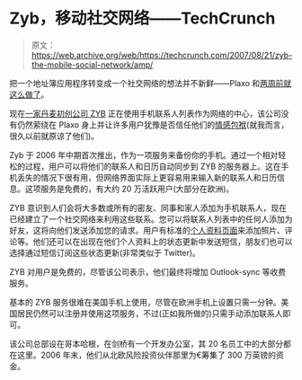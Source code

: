 # Zyb，移动社交网络——TechCrunch

> 原文：<https://web.archive.org/web/https://techcrunch.com/2007/08/21/zyb-the-mobile-social-network/amp/>

把一个地址簿应用程序转变成一个社交网络的想法并不新鲜——Plaxo 和[两周前就这么做了](https://web.archive.org/web/20220303060613/http://www.beta.techcrunch.com/2007/08/03/plaxo-prepares-to-launch-pulse-will-users-trust-it/)。

现在[一家丹麦初创公司 ZYB](https://web.archive.org/web/20220303060613/http://www.crunchbase.com/company/zyb) 正在使用手机联系人列表作为网络的中心，该公司没有仍然萦绕在 Plaxo 身上并让许多用户犹豫是否信任他们的[情感包袱](https://web.archive.org/web/20220303060613/http://www.beta.techcrunch.com/2006/03/27/plaxoapologizes/)(就我而言，很久以前就原谅了他们)。

Zyb 于 2006 年中期首次推出，作为一项服务来备份你的手机。通过一个相对轻松的过程，用户可以将他们的联系人和日历自动同步到 ZYB 的服务器上。这在手机丢失的情况下很有用，但网络界面实际上更容易用来输入新的联系人和日历信息。这项服务是免费的，有大约 20 万活跃用户(大部分在欧洲)。

ZYB 意识到人们会将大多数或所有的密友、同事和家人添加为手机联系人，现在已经建立了一个社交网络来利用这些联系。您可以将联系人列表中的任何人添加为好友，这将向他们发送添加您的请求。用户有标准的[个人资料页面](https://web.archive.org/web/20220303060613/https://zyb.com/ahlers)来添加照片、评论等。他们还可以在出现在他们个人资料上的状态更新中发送短信，朋友们也可以选择通过短信订阅这些状态更新(非常类似于 Twitter)。

ZYB 对用户是免费的，尽管该公司表示，他们最终将增加 Outlook-sync 等收费服务。

基本的 ZYB 服务很难在美国手机上使用，尽管在欧洲手机上设置只需一分钟。美国居民仍然可以注册并使用这项服务，不过(正如我所做的)只需手动添加联系人即可。

该公司总部设在哥本哈根，在剑桥有一个开发办公室，其 20 名员工中的大部分都在这里。2006 年末，他们从北欧风险投资伙伴那里为€筹集了 300 万英镑的资金。

<amp-analytics data-credentials="include" class="i-amphtml-layout-fixed i-amphtml-layout-size-defined" i-amphtml-layout="fixed"></amp-analytics>